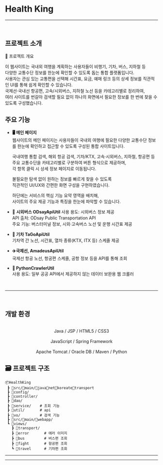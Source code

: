  # Health King





-----------------------------------------------------------------------------------------------------------------

<br>

## 프로젝트 소개

📌 프로젝트 개요

이 웹사이트는 국내외 여행을 계획하는 사용자들이 비행기, 기차, 버스, 지하철 등 <br> 다양한 교통수단 정보를 한눈에 확인할 수 있도록 돕는 통합 플랫폼입니다. <br>
사용자는 관심 있는 교통편을 선택해 시간표, 요금, 예매 링크 등의 상세 정보를 직관적인 UI를 통해 쉽게 확인할 수 있습니다. <br>
국제선·국내선 항공편, 고속/시외버스, 지하철 노선 등을 카테고리별로 정리하여, <br>
여러 사이트를 번갈아 검색할 필요 없이 하나의 화면에서 필요한 정보를 한 번에 찾을 수 있도록 구성했습니다.



## 주요 기능

* **🖥️ 메인 페이지**    
  웹사이트의 메인 페이지는 사용자들이 국내외 여행에 필요한 다양한 교통수단 정보를 한눈에 확인하고 접근할 수 있도록 구성된 통합 사이트입니다.

  국내여행 통합 검색, 해외 항공 검색, 기차/KTX, 고속·시외버스, 지하철, 항공편 등 <br>
  주요 교통수단을 카테고리별로 구분하여 버튼 형식으로 제공하며, <br>
  각 항목 클릭 시 상세 정보 페이지로 이동됩니다. <br>

  불필요한 탐색 없이 원하는 정보를 빠르게 찾을 수 있도록 <br>
  직관적인 UI/UX와 간편한 화면 구성을 구현하였습니다. <br>

  하단에는 서비스의 핵심 기능 요약 영역을 배치해, <br>
  사이트의 주요 제공 기능과 특징을 한눈에 파악할 수 있습니다. 
  
  
* 🚌 **시외버스 ODsayApiUtil**
사용 용도: 시외버스 정보 제공 <br>
API 출처: ODsay Public Transportation API <br>
주요 기능: 버스터미널 정보, 시외·고속버스 노선 및 운행 시간표 제공
  
* **🚄 기차 TaGoApiUtil**   
  기차역 간 노선, 시간표, 열차 종류(KTX, ITX 등) 스케줄 제공
  
* **✈️국제선, AmadeusApiUtil**   
  국제선 항공 노선, 항공편 스케줄, 공항 정보 등을 API를 통해 조회
  
* **🐍 PythonCrawlerUtil**   
  사용 용도: 일부 공공 API에서 제공하지 않는 데이터 보완용 웹 크롤러


 
<br>

-----------------------------------------------------------------------------------------------------------------

<br>

##  개발 환경   

<div align="center">
  
<br>
Java / JSP / HTML5 / CSS3 </br>
<br>
JavaScript / Spring Framework
</br>
<br>
Apache Tomcat / Oracle DB / Maven / Python
</br>
</div>


## 🗃 프로젝트 구조
```
📦HealthKing
 ┣ 📂src/📂main/📂java📂net📂koreate📂transport
 ┣ 📂config/                      
 ┣ 📂controller/  
 ┣ 📂dao/
 ┣ 📂service/    # 조회 기능
 ┣ 📂util/       # api
 ┣ 📂vo/         # 검색 기능                  
 ┣ 📂src/📂main/📂webapp/               
 ┗ 📂views/       
   ┣ 📂transport/      
   ┣ 📂error       # 에러 이미지
   ┣ 📂bus         # 버스편 조회
   ┣ 📂fight       # 항공편 조회
   ┗ 📂travel      # 기차편 조회

```

---------------------------------------------------------------------------------------------------



-----------------------------------------------------------------------------------------------------------------
